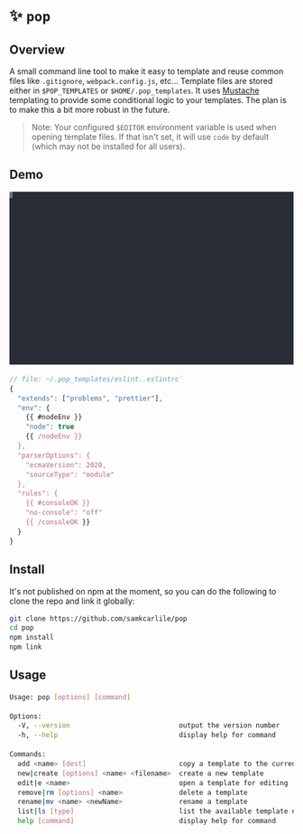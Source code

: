 # ✨ `pop`

## Overview

A small command line tool to make it easy to template and reuse common files like `.gitignore`, `webpack.config.js`, etc... Template files are stored either in `$POP_TEMPLATES` or `$HOME/.pop_templates`. It uses [Mustache](https://mustache.github.io/) templating to provide some conditional logic to your templates. The plan is to make this a bit more robust in the future.

> Note: Your configured `$EDITOR` environment variable is used when opening template files. If that isn't set, it will use `code` by default (which may not be installed for all users).

## Demo

![pop demo](./docs/demo.svg)

```js
// file: ~/.pop_templates/eslint..eslintrc`
{
  "extends": ["problems", "prettier"],
  "env": {
    {{ #nodeEnv }}
    "node": true
    {{ /nodeEnv }}
  },
  "parserOptions": {
    "ecmaVersion": 2020,
    "sourceType": "module"
  },
  "rules": {
    {{ #consoleOK }}
    "no-console": "off"
    {{ /consoleOK }}
  }
}
```

## Install

It's not published on npm at the moment, so you can do the following to clone the repo and link it globally:

```sh
git clone https://github.com/samkcarlile/pop
cd pop
npm install
npm link
```

## Usage

```sh
Usage: pop [options] [command]

Options:
  -V, --version                           output the version number
  -h, --help                              display help for command

Commands:
  add <name> [dest]                       copy a template to the current directory
  new|create [options] <name> <filename>  create a new template
  edit|e <name>                           open a template for editing
  remove|rm [options] <name>              delete a template
  rename|mv <name> <newName>              rename a template
  list|ls [type]                          list the available template names
  help [command]                          display help for command
```
